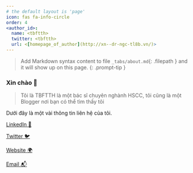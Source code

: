 ```yaml
---
# the default layout is 'page'
icon: fas fa-info-circle
order: 4
<author_id>:
  name: <tbftth>
  twitter: <tbftth>
  url: <[homepage_of_author](http://xn--dr-ngc-tl8b.vn/)>
---
```


> Add Markdown syntax content to file `_tabs/about.md`{: .filepath } and it will show up on this page.
{: .prompt-tip }
### Xin chào 👋

>Tôi là TBFTTH là một bác sĩ chuyên nghành HSCC, tôi cũng là một Blogger nơi bạn có thể tìm thấy tôi

Dưới đây là một vài thông tin liên hệ của tôi. 


[LinkedIn 💼](https://linkedin.com/in/tbftth)

[Twitter 🐦](https://twitter.com/tbftth)

[Website 🌍](https://medical.id.vn/)

[Email 📬](mailto:tbftth@duck.com)
